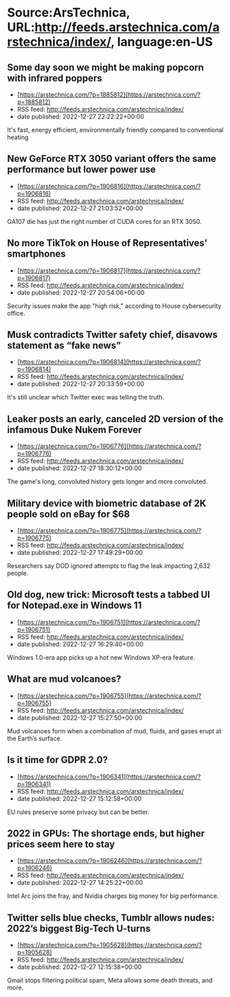 # Source:ArsTechnica, URL:http://feeds.arstechnica.com/arstechnica/index/, language:en-US

## Some day soon we might be making popcorn with infrared poppers
 - [https://arstechnica.com/?p=1885812](https://arstechnica.com/?p=1885812)
 - RSS feed: http://feeds.arstechnica.com/arstechnica/index/
 - date published: 2022-12-27 22:22:22+00:00

It's fast, energy efficient, environmentally friendly compared to conventional heating

## New GeForce RTX 3050 variant offers the same performance but lower power use
 - [https://arstechnica.com/?p=1906816](https://arstechnica.com/?p=1906816)
 - RSS feed: http://feeds.arstechnica.com/arstechnica/index/
 - date published: 2022-12-27 21:03:52+00:00

GA107 die has just the right number of CUDA cores for an RTX 3050.

## No more TikTok on House of Representatives’ smartphones
 - [https://arstechnica.com/?p=1906817](https://arstechnica.com/?p=1906817)
 - RSS feed: http://feeds.arstechnica.com/arstechnica/index/
 - date published: 2022-12-27 20:54:06+00:00

Security issues make the app "high risk," according to House cybersecurity office.

## Musk contradicts Twitter safety chief, disavows statement as “fake news”
 - [https://arstechnica.com/?p=1906814](https://arstechnica.com/?p=1906814)
 - RSS feed: http://feeds.arstechnica.com/arstechnica/index/
 - date published: 2022-12-27 20:33:59+00:00

It's still unclear which Twitter exec was telling the truth.

## Leaker posts an early, canceled 2D version of the infamous Duke Nukem Forever
 - [https://arstechnica.com/?p=1906776](https://arstechnica.com/?p=1906776)
 - RSS feed: http://feeds.arstechnica.com/arstechnica/index/
 - date published: 2022-12-27 18:30:12+00:00

The game's long, convoluted history gets longer and more convoluted.

## Military device with biometric database of 2K people sold on eBay for $68
 - [https://arstechnica.com/?p=1906775](https://arstechnica.com/?p=1906775)
 - RSS feed: http://feeds.arstechnica.com/arstechnica/index/
 - date published: 2022-12-27 17:49:29+00:00

Researchers say DOD ignored attempts to flag the leak impacting 2,632 people.

## Old dog, new trick: Microsoft tests a tabbed UI for Notepad.exe in Windows 11
 - [https://arstechnica.com/?p=1906751](https://arstechnica.com/?p=1906751)
 - RSS feed: http://feeds.arstechnica.com/arstechnica/index/
 - date published: 2022-12-27 16:29:40+00:00

Windows 1.0-era app picks up a hot new Windows XP-era feature.

## What are mud volcanoes?
 - [https://arstechnica.com/?p=1906755](https://arstechnica.com/?p=1906755)
 - RSS feed: http://feeds.arstechnica.com/arstechnica/index/
 - date published: 2022-12-27 15:27:50+00:00

Mud volcanoes form when a combination of mud, fluids, and gases erupt at the Earth’s surface.

## Is it time for GDPR 2.0?
 - [https://arstechnica.com/?p=1906341](https://arstechnica.com/?p=1906341)
 - RSS feed: http://feeds.arstechnica.com/arstechnica/index/
 - date published: 2022-12-27 15:12:58+00:00

EU rules preserve some privacy but can be better.

## 2022 in GPUs: The shortage ends, but higher prices seem here to stay
 - [https://arstechnica.com/?p=1906246](https://arstechnica.com/?p=1906246)
 - RSS feed: http://feeds.arstechnica.com/arstechnica/index/
 - date published: 2022-12-27 14:25:22+00:00

Intel Arc joins the fray, and Nvidia charges big money for big performance.

## Twitter sells blue checks, Tumblr allows nudes: 2022’s biggest Big-Tech U-turns
 - [https://arstechnica.com/?p=1905628](https://arstechnica.com/?p=1905628)
 - RSS feed: http://feeds.arstechnica.com/arstechnica/index/
 - date published: 2022-12-27 12:15:38+00:00

Gmail stops filtering political spam, Meta allows some death threats, and more.

